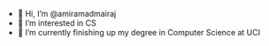 - 👋 Hi, I’m @amiramadmairaj
- 👀 I’m interested in CS
- 🌱 I’m currently finishing up my degree in Computer Science at UCI


<!---
amiramadmairaj/amiramadmairaj is a ✨ special ✨ repository because its `README.md` (this file) appears on your GitHub profile.
You can click the Preview link to take a look at your changes.
--->
